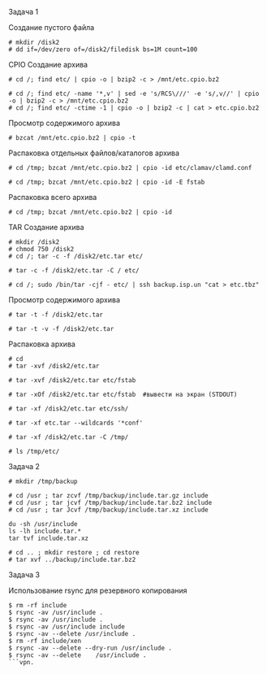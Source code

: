 Задача 1

Создание пустого файла

```
# mkdir /disk2
# dd if=/dev/zero of=/disk2/filedisk bs=1M count=100
```
CPIO
Создание архива
```
# cd /; find etc/ | cpio -o | bzip2 -c > /mnt/etc.cpio.bz2

# cd /; find etc/ -name '*,v' | sed -e 's/RCS\///' -e 's/,v//' | cpio -o | bzip2 -c > /mnt/etc.cpio.bz2
# cd /; find etc/ -ctime -1 | cpio -o | bzip2 -c | cat > etc.cpio.bz2
```
Просмотр содержимого архива
```
# bzcat /mnt/etc.cpio.bz2 | cpio -t
```
Распаковка отдельных файлов/каталогов архива
```
# cd /tmp; bzcat /mnt/etc.cpio.bz2 | cpio -id etc/clamav/clamd.conf

# cd /tmp; bzcat /mnt/etc.cpio.bz2 | cpio -id -E fstab
```
Распаковка всего архива
```
# cd /tmp; bzcat /mnt/etc.cpio.bz2 | cpio -id
```
TAR
Создание архива
```
# mkdir /disk2
# chmod 750 /disk2
# cd /; tar -c -f /disk2/etc.tar etc/

# tar -c -f /disk2/etc.tar -C / etc/

# cd /; sudo /bin/tar -cjf - etc/ | ssh backup.isp.un "cat > etc.tbz"
```
Просмотр содержимого архива
```
# tar -t -f /disk2/etc.tar

# tar -t -v -f /disk2/etc.tar
```
Распаковка архива
```
# cd
# tar -xvf /disk2/etc.tar

# tar -xvf /disk2/etc.tar etc/fstab

# tar -xOf /disk2/etc.tar etc/fstab  #вывести на экран (STDOUT)

# tar -xf /disk2/etc.tar etc/ssh/

# tar -xf etc.tar --wildcards '*conf'

# tar -xf /disk2/etc.tar -C /tmp/

# ls /tmp/etc/
```
Задача 2
```
# mkdir /tmp/backup
```
```
# cd /usr ; tar zcvf /tmp/backup/include.tar.gz include
# cd /usr ; tar jcvf /tmp/backup/include.tar.bz2 include
# cd /usr ; tar Jcvf /tmp/backup/include.tar.xz include

du -sh /usr/include
ls -lh include.tar.*
tar tvf include.tar.xz

# cd .. ; mkdir restore ; cd restore
# tar xvf ../backup/include.tar.bz2
```
Задача 3

Использование rsync для резервного копирования

```
$ rm -rf include
$ rsync -av /usr/include .
$ rsync -av /usr/include .
$ rsync -av /usr/include include
$ rsync -av --delete /usr/include .
$ rm -rf include/xen
$ rsync -av --delete --dry-run /usr/include .
$ rsync -av --delete 	/usr/include .
```vpn.
